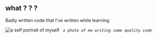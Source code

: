 ## what ? ? ?

Badly written code that I've written while learning 


![a self portrait of myself](https://31.media.tumblr.com/54f295e40523e38628ed807d71dbacbe/tumblr_n4e9lp3dA31r3ifxzo2_500.gif)
*`` a photo of me writing some quality code``*